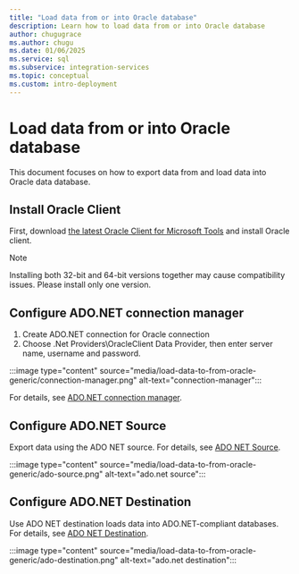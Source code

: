```yaml
---
title: "Load data from or into Oracle database"
description: Learn how to load data from or into Oracle database
author: chugugrace
ms.author: chugu
ms.date: 01/06/2025
ms.service: sql
ms.subservice: integration-services
ms.topic: conceptual
ms.custom: intro-deployment
---
```


# Load data from or into Oracle database

This document focuses on how to export data from and load data into Oracle data database.

## Install Oracle Client

First, download [the latest Oracle Client for Microsoft Tools](https://www.oracle.com/technetwork/database/windows/downloads/index-090165.html) and install Oracle client.

> [!NOTE]
> Installing both 32-bit and 64-bit versions together may cause compatibility issues. Please install only one version.

## Configure ADO.NET connection manager

1. Create ADO.NET connection for Oracle connection
1. Choose .Net Providers\OracleClient Data Provider, then enter server name, username and password.

:::image type="content" source="media/load-data-to-from-oracle-generic/connection-manager.png" alt-text="connection-manager":::

For details, see [ADO.NET connection manager](connection-manager/ado-net-connection-manager.md).

## Configure ADO.NET Source

Export data using the ADO NET source. For details, see [ADO NET Source](data-flow/ado-net-source.md).

:::image type="content" source="media/load-data-to-from-oracle-generic/ado-source.png" alt-text="ado.net source":::

## Configure ADO.NET Destination

Use ADO NET destination loads data into ADO.NET-compliant databases. For details, see [ADO NET Destination](data-flow/ado-net-destination.md).

:::image type="content" source="media/load-data-to-from-oracle-generic/ado-destination.png" alt-text="ado.net destination":::